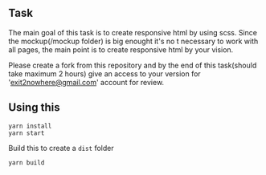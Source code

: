 ## Task

The main goal of this task is to create responsive html by using scss. Since the mockup(/mockup folder) is big enought it's no t necessary to work with all pages, the main point is to create responsive html by your vision.

Please create a fork from this repository and by the end of this task(should take maximum 2 hours) give an access to your version for 'exit2nowhere@gmail.com' account for review.

## Using this

```shell
yarn install
yarn start
```

Build this to create a `dist` folder

```shell
yarn build
```

